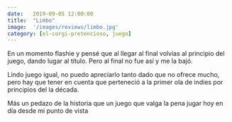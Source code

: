 ```yaml
---
date:   2019-09-05 12:00:00
title:  "Limbo"
image:  '/images/reviews/limbo.jpg'
category: [el-corgi-pretencioso, juego]
---
```

En un momento flashie y pensé que al llegar al final volvías al principio del juego, dando lugar al título. Pero al final no fue así y me la bajó.

Lindo juego igual, no puedo apreciarlo tanto dado que no ofrece mucho, pero hay que tener en cuenta que perteneció a la primer ola de indies por principios del la década.

Más un pedazo de la historia que un juego que valga la pena jugar hoy en día desde mi punto de vista
